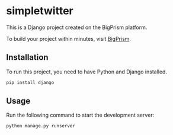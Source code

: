 # simpletwitter

This is a Django project created  on the BigPrism platform.

To build your project within minutes, visit [BigPrism](https://www.bigprism.in).

## Installation

To run this project, you need to have Python and Django installed.

```bash
pip install django
```

## Usage

Run the following command to start the development server:

```bash
python manage.py runserver
```

